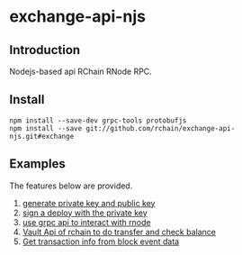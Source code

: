 # exchange-api-njs

## Introduction

Nodejs-based api RChain RNode RPC.

## Install

    npm install --save-dev grpc-tools protobufjs
    npm install --save git://github.com/rchain/exchange-api-njs.git#exchange 

## Examples

The features below are provided.

1. [generate private key and public key](./examples/key_example.js)
2. [sign a deploy with the private key](./examples/sign_and_verify_example.js)
3. [use grpc api to interact with rnode](./examples/grpc_api_example.js)
4. [Vault Api of rchain to do transfer and check balance](./examples/vault_example.js)
5. [Get transaction info from block event data](./examples/transaction_example.js)
